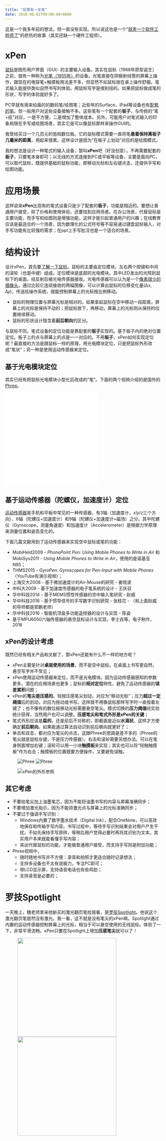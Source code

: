 ```yaml
---
title: "如果有一支笔"
date: 2016-06-01T09:00:00+0800
---
```


这是一个我多年前的想法，但一直没有实现。所以说这也是一个“[就差一个软件工程师了](https://www.zhihu.com/question/22989105)”的悲伤的故事（其实还缺一个硬件工程师）。

# xPen
[鼠标](https://en.wikipedia.org/wiki/Computer_mouse)是图形用户界面（GUI）的主要输入设备。其实在鼠标（1968年原型诞生）之前，就有一种称为[光笔（1955年）](https://en.wikipedia.org/wiki/Light_pen)的设备。光笔直接在阴极射线管的屏幕上操作，跟现在的电容笔+触摸板用法差不多，但显然不如鼠标放在桌上操作舒服。笔式输入能提供类似自然书写的体验。用鼠标写字是很别扭的。如果把鼠标做成笔的形状，写字的体验就好多了。

PC早就有用来绘画的的数码笔/绘图笔；近些年的Surface，iPad等设备也有[配套的笔](https://en.wikipedia.org/wiki/Stylus_%28computing%29)。但一般用户对这些设备接触不多。这些笔有一个配套的**板子**，与传统的“笔+纸”对应，一是不方便，二是增加了整体成本。另外，可能用户对笔式输入的印象局限在手写或绘图场景，其实它是可以像鼠标那样来操作GUI的。

我曾经买过一个几百元的低档数位板。它的鼠标模式需要一直将笔**悬着保持离板子几毫米的距离**，用起来很累。这样设计是因为“在板子上划动”对应的是绘图模式。

我的想法是设计一种笔式的输入设备，暂叫**xPen**吧（好没创意），不再需要配套的**板子**，只要笔本身即可；以无线的方式连接到PC或平板等设备，主要是面向PC，可以取代鼠标，既提供基础的鼠标功能，即移动光标和左右键点击，还提供手写和绘图功能。

# 应用场景
这样说来**xPen**比现有的笔式设备只是少了配套的**板子**，功能是相近的。要想让普通用户接受，除了价格和使用体验，还要找到应用场景。在办公场景，代替鼠标是主要功能，而手写和绘图则是增强功能，这样才能引起普通用户的兴趣；在线教育应该是最适合的一个场景，因为数理化的公式符号等不容易通过键盘鼠标输入，对手写功能有比较强的需求；在ppt上手写批注也是一个适合的场景。

# 结构设计
设计xPen，首先要[了解一下鼠标](https://www.bilibili.com/video/BV1PK411n7Qj/)。鼠标的主要由定位模块，左右两个按键和中间的滚轮（也是中键）组成。定位模块是底部的光电模块。其中LED发出的光照到鼠标下的桌面，经反射后被光电传感器接收。光电传感器可以认为是一个[像素很少的摄像头](https://www.bilibili.com/video/BV1H5411G7eX/)。通过比较它连续接收的两幅图像，可以计算出鼠标的位移变化量(Δ𝑥, Δ𝑦)，传送给操作系统，就能控制屏幕上的光标按比例移动。

+ 鼠标的物理位置与屏幕光标是相对的。如果拿起鼠标在空中移动一段距离，屏幕上的光标是保持不动的；把鼠标放下，再移动，屏幕上的光标则从保持的位置继续移动。
+ 鼠标的形状设计隐含着**前后朝向**的区分。

与鼠标不同，笔式设备的定位功能是靠配套的**板子**实现的。基于板子内的绝对位置定位。板子上的点与屏幕上的点是一一对应的。不用**板子**，xPen如何实现定位呢？最直接的方法是跟鼠标一样的原理，用光电模块定位，只是把鼠标外形改成“笔状”；另一种是使用运动传感器来定位。

## 基于光电模块定位

其实已经有把鼠标光电模块小型化后改成的“笔”。下面的两个视频介绍的是国外的 [Phree](https://www.kickstarter.com/projects/1958554063/phree-make-the-world-your-paper)。

<div class="c">
<iframe src="//player.bilibili.com/player.html?bvid=BV11y4y1e763" autoplay="false" scrolling="no" border="0" frameborder="no" framespacing="0" allowfullscreen="true"> </iframe>

<iframe src="//player.bilibili.com/player.html?bvid=BV1ms411q7pJ" autoplay="false" scrolling="no" border="0" frameborder="no" framespacing="0" allowfullscreen="true"> </iframe>
</div>

## 基于运动传感器（陀螺仪，加速度计）定位
[运动传感器](https://www.zhihu.com/question/28532904)是手机和平板中常见的一种传感器，有3轴（加速度计，𝑥/𝑦/𝑧三个方向）、6轴（陀螺仪+加速度计）和9轴（陀螺仪+加速度计+磁场）之分。其中陀螺仪（Gyroscope，测量角速度）和加速度计（Accelerometer）是根据力学原理来测量位置和姿态变化的。

下面几篇文献用到了运动传感器来实现空中鼠标或笔的功能：
+ MobiHeld2009 - *PhonePoint Pen: Using Mobile Phones to Write in Air* 和 MobiSys2011 - *Using Mobile Phones to Write in Air*，使用的是诺基亚N95；
+ THMS2015 - *GyroPen: Gyroscopes for Pen-Input with Mobile Phones*（YouTube有演示视频）；
+ 上海交大2008 - 基于微加速度计的Air-Mouse的研究 - 姜晓波
+ 中科大2009 - 基于加速度传感器的电子笔系统的设计 - 王庆召
+ 华中科技2014 - 基于MEMS惯性传感器的空中输入笔研究 - 赵威
+ 华中科技2016 - 基于惯导信号的手写数字识别研究 - 张桂花 - （和上面赵威的导师都是郭鹏老师）
+ 华中科技2016 - 智能机顶盒多功能遥控器的设计与实现 - 陈姿
+ 基于MPU6050六轴传感器的悬空鼠标设计与实现，李士垚等，电子制作，2016

## xPen的设计考虑
既然已经有相关产品和文献了，那xPen还能有什么不一样的地方呢？
+ xPen主要是针对**桌面使用的场景**，而不是空中鼠标。在桌面上书写更自然，悬空写字并不常见；
+ xPen使用运动传感器来定位，而不是光电模块。因为运动传感器感知的参数更多，潜在的应用场景也更多；鼠标的**相对定位**特性，避免了运动传感器的**误差累积**问题；
+ xPen的**笔尖是压感的**。轻按压感笔尖划动，对应为“移动光标”；压力**超过一定阈值**后的划动，对应为拖动或书写。这样就不用像鼠标那样写字时一直按着左键了；也不像有的数位板移动光标需要悬空笔尖。模式切换的**压力阈值**经实验统计获得，当然用户也可以调整。**压感笔尖和笔式外形是xPen的关键**；
+ 笔式外形应该是**扁的**，还是前后不对称的，即截面是近似**水滴状**，这样才方便确定**前后朝向**。如果能通过算法自动识别前后朝向就更好了；
+ 单击和双击，都对应为笔尖的点击，这跟Phree的思路是差不多的（Phree的笔尖就是鼠标左键，不是压力传感器）。右击和滚轮需要另想办法。可以在笔身侧面增加右键；滚轮可以用一小块**触摸板**来实现；其实也可以将“轻触触摸板”作为右击；触摸板的位置既要方便操作，又要避免误触。

<figure>

![Phree](./phree-structure.jpg) 
![Phree](./phree.jpg) 

![xPen的外形参照](./xpen-shape.jpg)
</figure>

## 其它考虑
+ 不要给笔尖加上油墨笔芯，因为不能将油墨书写的内容与屏幕准确同步；
+ 不要增加激光指示，因为不能将激光点与屏幕上的光标准确同步；
+ 不要过于强调手写识别：
  + Windows内置了数字墨水技术（Digital Ink），配合OneNote，可以高效地保存和传输手写内容。书写过程中，等待手写识别结果会对用户产生干扰，不如先保持手写原样，等稍后用户觉得必要时再将其识别为文本。其实用户本来就能看懂手写内容；
  + 突出代替鼠标的功能，才能被普通用户接受，而支持手写则是附加功能；
+ Phree视频中，
  + 随时随地书写并不方便：录音和拍照才更适合随时记录想法；
  + 支持多设备也不太有说服力，专注PC即可；
  + 带LCD显示屏，支持语音电话也有些鸡肋；
  + 支持录音是必要的；

# 罗技Spotlight
一天晚上<!--2017-10-15-->，魏老师拿来他新买的激光翻页笔给我看，是[罗技Spotlight](https://item.jd.com/4674246.html)。他说这个激光翻页笔居然没有激光。我一看，这不就是没有笔尖的xPen嘛。Spotlight通过内置的运动传感器控制屏幕上的光标，相当于可以悬空使用的无线鼠标。体验了一下，非常平滑流畅。xPen只要在Spotlight上增加**压感笔尖**就可以了！

<figure>
<img src="spotlitght-design.jpg" style="height: 320px"/> <img src="spotlitght-spec.jpg" style="height: 320px"/>
</figure>